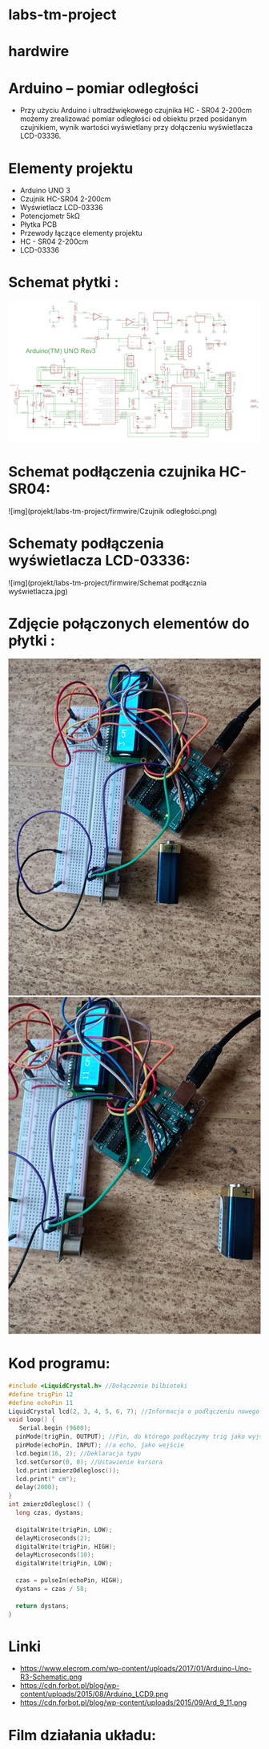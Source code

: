# labs-tm-project

# hardwire

# Arduino – pomiar odległości

- Przy użyciu Arduino i ultradźwiękowego czujnika HC - SR04 2-200cm możemy zrealizować pomiar odległości od obiektu przed posidanym czujnikiem, wynik wartości wyświetlany przy dołączeniu wyświetlacza LCD-03336.

# Elementy projektu

- Arduino UNO 3
- Czujnik HC-SR04 2-200cm
- Wyświetlacz LCD-03336
- Potencjometr 5kΩ
- Płytka PCB
- Przewody łączące elementy projektu
- HC - SR04 2-200cm
- LCD-03336

# Schemat płytki :

![img](./firmwire/Arduino-Uno-R3-Schematic.png)

# Schemat podłączenia czujnika HC-SR04:

![img](projekt/labs-tm-project/firmwire/Czujnik odległości.png)

# Schematy podłączenia wyświetlacza LCD-03336:

![img](projekt/labs-tm-project/firmwire/Schemat podłącznia wyświetlacza.jpg)

# Zdjęcie połączonych elementów do płytki :

![img](./firmwire/zdj1.png)
![img](./firmwire/zdj2.png)

# Kod programu:

```cpp
#include <LiquidCrystal.h> //Dołączenie bilbioteki
#define trigPin 12
#define echoPin 11
LiquidCrystal lcd(2, 3, 4, 5, 6, 7); //Informacja o podłączeniu nowego wyświetlacza
void loop() {
   Serial.begin (9600);
  pinMode(trigPin, OUTPUT); //Pin, do którego podłączymy trig jako wyjście
  pinMode(echoPin, INPUT); //a echo, jako wejście
  lcd.begin(16, 2); //Deklaracja typu
  lcd.setCursor(0, 0); //Ustawienie kursora
  lcd.print(zmierzOdleglosc());
  lcd.print(" cm");
  delay(2000);
}
int zmierzOdleglosc() {
  long czas, dystans;

  digitalWrite(trigPin, LOW);
  delayMicroseconds(2);
  digitalWrite(trigPin, HIGH);
  delayMicroseconds(10);
  digitalWrite(trigPin, LOW);

  czas = pulseIn(echoPin, HIGH);
  dystans = czas / 58;

  return dystans;
}
```

# Linki

- https://www.elecrom.com/wp-content/uploads/2017/01/Arduino-Uno-R3-Schematic.png
- https://cdn.forbot.pl/blog/wp-content/uploads/2015/08/Arduino_LCD9.png
- https://cdn.forbot.pl/blog/wp-content/uploads/2015/09/Ard_9_11.png

# Film działania układu:
